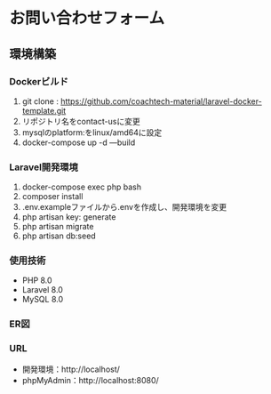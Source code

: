 # お問い合わせフォーム

## 環境構築

### Dockerビルド

1. git clone : https://github.com/coachtech-material/laravel-docker-template.git
2. リポジトリ名をcontact-usに変更
3. mysqlのplatform:をlinux/amd64に設定
4. docker-compose up -d —build
 
### Laravel開発環境

1. docker-compose exec php bash
2. composer install
3. .env.exampleファイルから.envを作成し、開発環境を変更
4. php artisan key: generate
5. php artisan migrate
6. php artisan db:seed

### 使用技術

- PHP 8.0
- Laravel 8.0
- MySQL 8.0

### ER図

### URL

- 開発環境：http://localhost/
- phpMyAdmin：http://localhost:8080/
